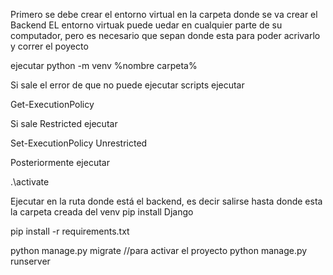 Primero se debe crear el entorno virtual en la carpeta donde se va crear el Backend
EL entorno virtuak puede uedar en cualquier parte de su computador, pero es necesario que sepan donde esta para poder acrivarlo y correr el poyecto

ejecutar 
python -m venv %nombre carpeta%

Si sale el error de que no puede ejecutar scripts ejecutar

Get-ExecutionPolicy

Si sale Restricted ejecutar

Set-ExecutionPolicy Unrestricted

Posteriormente ejecutar

.\activate

Ejecutar en la ruta donde está el backend, es decir salirse hasta donde esta la carpeta creada del venv
pip install Django

pip install -r requirements.txt

python manage.py migrate //para activar el proyecto 
python manage.py runserver
